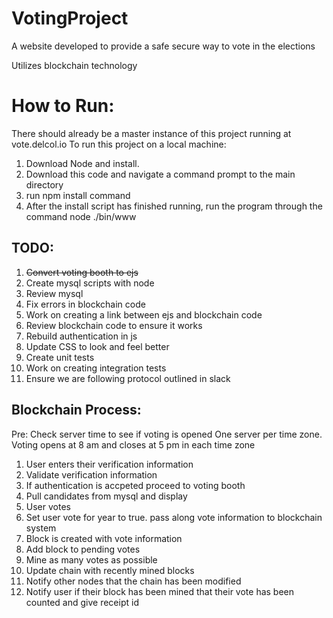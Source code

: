 # VotingProject
A website developed to provide a safe secure way to vote in the elections 

Utilizes blockchain technology

# How to Run:
There should already be a master instance of this project running at vote.delcol.io
To run this project on a local machine: 
1. Download Node and install.
2. Download this code and navigate a command prompt to the main directory
3. run npm install command
4. After the install script has finished running, run the program through the command node ./bin/www

TODO:
-
1. ~~Convert voting booth to ejs~~
2. Create mysql scripts with node
3. Review mysql
4. Fix errors in blockchain code
5. Work on creating a link between ejs and blockchain code
6. Review blockchain code to ensure it works
7. Rebuild authentication in js
8. Update CSS to look and feel better
9. Create unit tests
10. Work on creating integration tests
11. Ensure we are following protocol outlined in slack


Blockchain Process:
-
Pre: Check server time to see if voting is opened
One server per time zone. Voting opens at 8 am and closes at 5 pm in each time zone
1. User enters their verification information
2. Validate verification information
3. If authentication is accpeted proceed to voting booth
4. Pull candidates from mysql and display
5. User votes
6. Set user vote for year to true. pass along vote information to blockchain system
7. Block is created with vote information
8. Add block to pending votes
9. Mine as many votes as possible
10. Update chain with recently mined blocks
11. Notify other nodes that the chain has been modified
12. Notify user if their block has been mined that their vote has been counted and give receipt id
